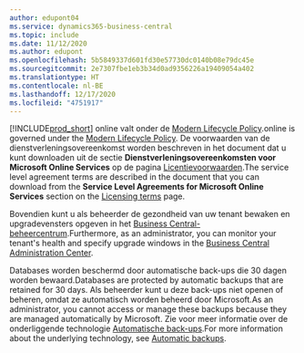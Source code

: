 ```yaml
---
author: edupont04
ms.service: dynamics365-business-central
ms.topic: include
ms.date: 11/12/2020
ms.author: edupont
ms.openlocfilehash: 5b5849337d601fd30e57730dc0140b08e79dc45e
ms.sourcegitcommit: 2e7307fbe1eb3b34d0ad9356226a19409054a402
ms.translationtype: HT
ms.contentlocale: nl-BE
ms.lasthandoff: 12/17/2020
ms.locfileid: "4751917"
---
```

[!INCLUDE[prod_short](prod_short.md)] <span data-ttu-id="36633-101">online valt onder de [Modern Lifecycle Policy](https://support.microsoft.com/help/30881/modern-lifecycle-policy).</span><span class="sxs-lookup"><span data-stu-id="36633-101">online is governed under the [Modern Lifecycle Policy](https://support.microsoft.com/help/30881/modern-lifecycle-policy).</span></span> <span data-ttu-id="36633-102">De voorwaarden van de dienstverleningsovereenkomst worden beschreven in het document dat u kunt downloaden uit de sectie **Dienstverleningsovereenkomsten voor Microsoft Online Services** op de pagina [Licentievoorwaarden](https://www.microsoft.com/licensing/product-licensing/products).</span><span class="sxs-lookup"><span data-stu-id="36633-102">The service level agreement terms are described in the document that you can download from the **Service Level Agreements for Microsoft Online Services** section on the [Licensing terms](https://www.microsoft.com/licensing/product-licensing/products) page.</span></span>  

<span data-ttu-id="36633-103">Bovendien kunt u als beheerder de gezondheid van uw tenant bewaken en upgradevensters opgeven in het [Business Central-beheercentrum](/dynamics365/business-central/dev-itpro/administration/tenant-admin-center).</span><span class="sxs-lookup"><span data-stu-id="36633-103">Furthermore, as an administrator, you can monitor your tenant's health and specify upgrade windows in the [Business Central Administration Center](/dynamics365/business-central/dev-itpro/administration/tenant-admin-center).</span></span>  

<span data-ttu-id="36633-104">Databases worden beschermd door automatische back-ups die 30 dagen worden bewaard.</span><span class="sxs-lookup"><span data-stu-id="36633-104">Databases are protected by automatic backups that are retained for 30 days.</span></span> <span data-ttu-id="36633-105">Als beheerder kunt u deze back-ups niet openen of beheren, omdat ze automatisch worden beheerd door Microsoft.</span><span class="sxs-lookup"><span data-stu-id="36633-105">As an administrator, you cannot access or manage these backups because they are managed automatically by Microsoft.</span></span> <span data-ttu-id="36633-106">Zie voor meer informatie over de onderliggende technologie [Automatische back-ups](/azure/sql-database/sql-database-automated-backups).</span><span class="sxs-lookup"><span data-stu-id="36633-106">For more information about the underlying technology, see [Automatic backups](/azure/sql-database/sql-database-automated-backups).</span></span>  

